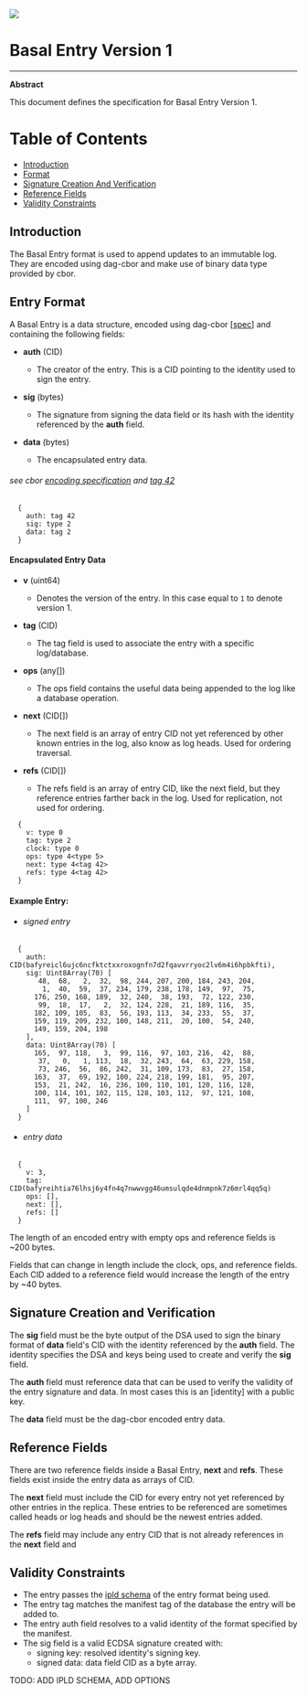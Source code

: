 ![](https://img.shields.io/badge/status-wip-orange.svg?style=flat-square)

# Basal Entry Version 1

-----

**Abstract**

This document defines the specification for Basal Entry Version 1.

# Table of Contents

- [Introduction](#introduction)
- [Format](#entry-format)
- [Signature Creation And Verification](#signature-creation-and-verification)
- [Reference Fields](#reference-fields)
- [Validity Constraints](#validity-constraints)

## Introduction

The Basal Entry format is used to append updates to an immutable log. They are encoded using dag-cbor and make use of binary data type provided by cbor.

## Entry Format

A Basal Entry is a data structure, encoded using dag-cbor [[spec](https://github.com/ipld/ipld/blob/master/specs/codecs/dag-cbor/spec.md)] and containing the following fields:

- **auth** (CID)
  - The creator of the entry. This is a CID pointing to the identity used to sign the entry.


- **sig** (bytes)
  - The signature from signing the data field or its hash with the identity referenced by the **auth** field.

- **data** (bytes)
  - The encapsulated entry data.


###### see cbor [encoding specification](https://www.rfc-editor.org/rfc/rfc8949.html#name-specification-of-the-cbor-e) and [tag 42](https://github.com/ipld/cid-cbor/)

```
  {
    auth: tag 42
    sig: type 2
    data: tag 2
  }
```

#### Encapsulated Entry Data

- **v** (uint64)
  - Denotes the version of the entry. In this case equal to `1` to denote version 1.


- **tag** (CID)
  - The tag field is used to associate the entry with a specific log/database.


- **ops** (any[])
  - The ops field contains the useful data being appended to the log like a database operation.


- **next** (CID[])
  - The next field is an array of entry CID not yet referenced by other known entries in the log, also know as log heads. Used for ordering traversal.


- **refs** (CID[])
  - The refs field is an array of entry CID, like the next field, but they reference entries farther back in the log. Used for replication, not used for ordering.


```
  {
    v: type 0
    tag: type 2
    clock: type 0
    ops: type 4<type 5>
    next: type 4<tag 42>
    refs: type 4<tag 42>
  }
```

#### Example Entry:

- ###### signed entry
```
  {
    auth: CID(bafyreicl6ujc6ncfktctxxroxognfn7d2fqavvrryoc2lv6m4i6hpbkfti),
    sig: Uint8Array(70) [
       48,  68,   2,  32,  98, 244, 207, 200, 184, 243, 204,
        1,  40,  59,  37, 234, 179, 238, 178, 149,  97,  75,
      176, 250, 168, 189,  32, 240,  38, 193,  72, 122, 230,
       99,  18,  17,   2,  32, 124, 228,  21, 189, 116,  35,
      182, 109, 105,  83,  56, 193, 113,  34, 233,  55,  37,
      159, 119, 209, 232, 100, 148, 211,  20, 100,  54, 240,
      149, 159, 204, 198
    ],
    data: Uint8Array(70) [
      165,  97, 118,   3,  99, 116,  97, 103, 216,  42,  88,
       37,   0,   1, 113,  18,  32, 243,  64,  63, 229, 158,
       73, 246,  56,  86, 242,  31, 109, 173,  83,  27, 158,
      163,  37,  69, 192, 100, 224, 218, 199, 181,  95, 207,
      153,  21, 242,  16, 236, 100, 110, 101, 120, 116, 128,
      100, 114, 101, 102, 115, 128, 103, 112,  97, 121, 108,
      111,  97, 100, 246
    ]
  }
```
- ###### entry data
```
  {
    v: 3,
    tag: CID(bafyreihtia76lhsj6y4fn4q7nwwvgg46umsulqde4dnmpnk7z6mrl4qq5q)
    ops: [],
    next: [],
    refs: []
  }
```

The length of an encoded entry with empty ops and reference fields is ~200 bytes.

Fields that can change in length include the clock, ops, and reference fields. Each CID added to a reference field would increase the length of the entry by ~40 bytes.

## Signature Creation and Verification

The **sig** field must be the byte output of the DSA used to sign the binary format of **data** field's CID with the identity referenced by the **auth** field. The identity specifies the DSA and keys being used to create and verify the **sig** field.

The **auth** field must reference data that can be used to verify the validity of the entry signature and data. In most cases this is an [identity] with a public key.

The **data** field must be the dag-cbor encoded entry data.

## Reference Fields

There are two reference fields inside a Basal Entry, **next** and **refs**. These fields exist inside the entry data as arrays of CID.

The **next** field must include the CID for every entry not yet referenced by other entries in the replica. These entries to be referenced are sometimes called heads or log heads and should be the newest entries added.

The **refs** field may include any entry CID that is not already references in the **next** field and 

## Validity Constraints

- The entry passes the [ipld schema](https://ipld.io/specs/schemas/) of the entry format being used.
- The entry tag matches the manifest tag of the database the entry will be added to.
- The entry auth field resolves to a valid identity of the format specified by the manifest.
- The sig field is a valid ECDSA signature created with:
  - signing key: resolved identity's signing key.
  - signed data: data field CID as a byte array.

TODO: ADD IPLD SCHEMA, ADD OPTIONS
